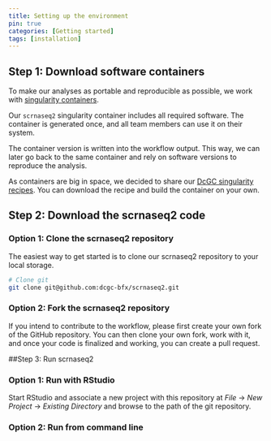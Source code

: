 ```yaml
---
title: Setting up the environment
pin: true
categories: [Getting started]
tags: [installation]
---
```


## Step 1: Download software containers

To make our analyses as portable and reproducible as possible, we work with [singularity containers](https://sylabs.io/guides/3.0/user-guide/index.html). 

Our `scrnaseq2` singularity container includes all required software. The container is generated once, and all team members can use it on their system. 

The container version is written into the workflow output. This way, we can later go back to the same container and rely on software versions to reproduce the analysis. 

As containers are big in space, we decided to share our [DcGC singularity recipes](https://github.com/dcgc-bfx/singularity-single-cell). You can download the recipe and build the container on your own.

## Step 2: Download the scrnaseq2 code

### Option 1: Clone the scrnaseq2 repository

The easiest way to get started is to clone our scrnaseq2 repository to your local storage. 

```bash
# Clone git
git clone git@github.com:dcgc-bfx/scrnaseq2.git
```

### Option 2: Fork the scrnaseq2 repository

If you intend to contribute to the workflow, please first create your own fork of the GitHub repository. You can then clone your own fork, work with it, and once your code is finalized and working, you can create a pull request.

##Step 3: Run scrnaseq2

### Option 1: Run with RStudio

Start RStudio and associate a new project with this repository at *File* -\> *New* *Project* -\> *Existing* *Directory* and browse to the path of the git repository.

### Option 2: Run from command line